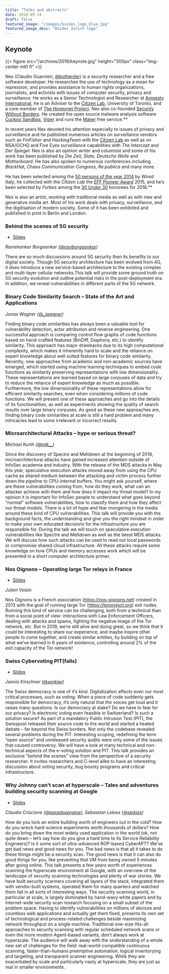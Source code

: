 ```yaml
---
title: "Talks and abstracts"
date: 2019-09-14
draft: false
featured_image: "/images/bsides_logo_blue.jpg"
featured_image_desc: "BSides Zurich logo"
---
```


## Keynote

{{< figure src="/archives/2019/keynote.jpg" height="300px" class="img-center mt0 fl" >}}

Nex (Claudio Guarnieri, [@botherder](https://twitter.com/botherder)) is a
security researcher and a free software developer. He researches the use of
technology as a mean for repression, and provides assistance to human rights
organizations, journalists, and activists with issues of computer security,
privacy and surveillance. He works as a Senior Technologist and Researcher at
[Amnesty International](http://www.amnesty.org/), he is an Adviser to the
[Citizen Lab](https://citizenlab.org/), University of Toronto, and a core member
of [The Honeynet Project](http://www.honeynet.org/). Nex also co-founded
[Security Without Borders](https://www.securitywithoutborders.org/). He created
the open source malware analysis software
[Cuckoo Sandbox](http://cuckoosandbox.org/), [Viper](http://viper.li/) and runs
the [Malwr](https://malwr.com/) free service.\*\*

In recent years Nex devoted his attention especially to issues of privacy and
surveillance and he published numerous articles on surveillance vendors such as
_FinFisher_ and _HackingTeam_ with the
[Citizen Lab](https://citizenlab.org/category/author/claudio-guarnieri/) as well
as on NSA/GCHQ and Five Eyes surveillance capabilities with _The Intercept_ and
_Der Spiegel_. Nex is also an opinion writer and columnist and some of his work
has been published by _Die Zeit, Slate, Deutsche Welle_ and _Motherboard_. He
has also spoken to numerous conferences including _BlackHat, Chaos Communication
Congress, Re:publica_ and many more.

He has been selected among the
[50 persons of the year 2014](http://www.wired.it/attualita/tech/2014/12/29/50-persone-wired-2014/)
by _Wired Italy_, he collected with the _Citizen Lab_ the
[EFF Pioneer Award](https://www.eff.org/awards/pioneer/2015) 2015, and he’s been
selected by _Forbes_ among the
[30 Under 30](http://www.forbes.com/30-under-30-2016/enterprise-tech/) honorees
for 2016.\*\*

Nex is also an artist, working with traditional media as well as with new and
generative media art. Most of his work deals with privacy, surveillance, and the
digitisation of modern society. Some of it has been exhibited and published in
print in Berlin and London.

### Behind the scenes of 5G security

- [Slides](/archives/2019/BSidesZH19-R_Borgaonkar-5G_Security.pdf)

_Ravishankar Borgaonkar ([@raviborgaonkar](https://twitter.com/raviborgaonkar))_

There are so much discussions around 5G security than its benefits to our
digital society. Though 5G security architecture has been evolved from 4G, it
does introduce a new service-based architecture to the existing complex and
multi-layer cellular networks.This talk will provide some ground truth on 5G
security evolution and outline potential risks in the post-deployment era. In
addition, we reveal vulnerabilities in different parts of the 5G network.

### Binary Code Similarity Search – State of the Art and Applications

_Jonas Wagner ([@\_jwagner](https://twitter.com/_jwagner))_

Finding binary code similarities has always been a valuable tool for
vulnerability detection, actor attribution and reverse engineering. One
successful approach is comparing control flow graphs of code functions based on
hand-crafted features (BinDiff, Diaphora, etc.) to identify similarity. This
approach has major drawbacks due to its high computational complexity, which
makes it inherently hard to scale and the reliance on expert knowledge about
well suited features for binary code similarity. Recently, new approaches from
academic and non-academic sources have emerged, which started using machine
learning techniques to embed code functions as similarity preserving
representations with low dimensionality. These representations are learned based
on large corpuses of data and try to reduce the reliance of expert knowledge as
much as possible. Furthermore, the low dimensionality of these representations
allow for efficient similarity searches, even when considering millions of code
functions. We will present one of these approaches and go into the details of
its functionalities, as well as experiments showing the quality of search
results over large binary corpuses. As good as these new approaches are, finding
binary code similarities at scale is still a hard problem and many intricacies
lead to some irrelevant or incorrect results.

### Microarchitectural Attacks – hype or serious threat?

_Michael Kurth ([@mik\_\_](https://twitter.com/mik__))_

Since the discovery of Spectre and Meltdown at the beginning of 2018,
microarchitectural attacks have gained increased attention outside of InfoSec
academia and industry. With the release of the MDS attacks in May this year,
speculative execution attacks moved away from using the CPU cache as shared
medium between the attacking and victim process further down the pipeline to
CPU-internal buffers. You might ask yourself, where are these vulnerabilities
coming from, how do they work, what can an attacker achieve with them and how
does it impact my threat model? In my opinion it is important for InfoSec people
to understand what goes beyond “normal” software vulnerabilities, how to
classify them and how they affect our threat models. There is a lot of hype and
fear mongering in the media around these kind of CPU vulnerabilities. This talk
will provide you with the background facts, the understanding and give you the
right mindset in order to make your own educated decisions for the
infrastructure you are responsible for. During the talk we will touch on
speculative execution vulnerabilities like Spectre and Meltdown as well as the
latest MDS attacks. We will discuss how such attacks can be used to read out
local passwords or compromise shared cloud infrastructure. All these attacks
require some knowledge on how CPUs and memory accesses work which will be
presented in a short computer architecture primer.

### Nos Oignons – Operating large Tor relays in France

- [Slides](/archives/2019/BSidesZH19-J_Voisin-TOR_Nos_Oignons.pdf)

_Julien Voisin_

Nos Oignons is a French association (<https://nos-oignons.net>) created in 2013
with the goal of running large Tor (<https://torproject.org>) exit nodes. Running
this kind of service can be challenging, both from a technical than from a
social point of view: interactions with Law Enforcement Officers, dealing with
attacks and spams, fighting the negative image of the Tor network, etc. But in
2019, we’re still alive and doing great, so we think that it could be
interesting to share our experience, and maybe inspire other people to come
together, and create similar entities, by building on top of what we’ve learned
in 6 years of existence, controlling around 2% of the exit capacity of the Tor
network!

### Swiss Cybervoting PIT(falls)

- [Slides](/archives/2019/BSidesZH19-J_Kirschner-Swiss_Cybervoting_PIT_falls.pdf)

_Jannis Kirschner ([@xorkiwi](https://twitter.com/xorkiwi))_

The Swiss democracy is one of it’s kind. Digitalization affects even our most
critical processes, such as voting. When a piece of code suddenly gets
responsible for democracy, it’s only natural that the voices get loud and it
raises many questions. Is our democracy at stake? Do we have to fear for our
privacy? Is electronic voting even feasible in Switzerland? Is such a solution
secure? As part of a mandatory Public Intrusion Test (PIT), the Swisspost
released their source code to the world and started a heated debate – far beyond
the Swiss borders. Not only the codebase revealed several problems during the
PIT. Interesting scoping, redefining the term “open source” and unreleased
security audits were only some of the issues that caused controversy. We will
have a look at many technical and non-technical aspects of the e-voting solution
and PIT. This talk provides an exclusive “behind the scenes” view from the
perspective of a security researcher. It invites researchers and C-level alike
to have an interesting discussion about voting security, bug bounty programs and
critical infrastructure.

### Why Johnny can’t scan at hyperscale – Tales and adventures building security scanning at Google

- [Slides](/archives/2019/BSidesZH19-SLekies_CCriscione-Why_johnny_cant_scan_at_hyperscale.pdf)

_Claudio Criscione ([@paradoxengine](https://twitter.com/paradoxengine)),
Sebastian Lekies ([@slekies](https://twitter.com/slekies))_

How do you lock an entire building worth of engineers out in the cold? How do
you wreck hard-science experiments worth thousands of dollars? How do you bring
down the most widely used application in the world (ok, not quite down – let’s
say how do you give a hard time to its Service Reliability Engineers)? Is it
some sort of ultra-advanced ROP-based CyberAPT? We’ve got bad news and good news
for you. The bad news is that all it takes to do these things might be a
security scan. The good news is that it can also do good things for you, like
preventing that VM from being owned 5 minutes after going online. This talk
presents a few years worth of experiences scanning the hyperscale environment at
Google, with an overview of the landscape of security scanning technologies and
plenty of war stories. We have built security scanners covering all layers of
the stack, integrated them with vendor-built systems, operated them for many
quarters and watched them fail in all sorts of interesting ways. The security
scanning world, in particular at scale, is largely dominated by hand-wavy white
papers and by internet-wide security scan research focusing on a small subset of
the problem space. Having to identify vulnerabilities on millions of devices and
countless web applications and actually get them fixed, presents its own set of
technological and process-related challenges beside maximizing network
throughput on a single machine. Traditional one-size-fits-all approaches to
security scanning with regular scheduled network scans or even the more modern
Agent-based variants, don’t always work at hyperscale. The audience will walk
away with the understanding of a whole new set of challenges for the field:
real-world-compatible continuous scanning, faster-than-humans preemptive
automation, logical inventorying and targeting, and transparent scanner
engineering. While they are exacerbated by scale and particularly nasty at
hyperscale, they are just as real in smaller environments.
